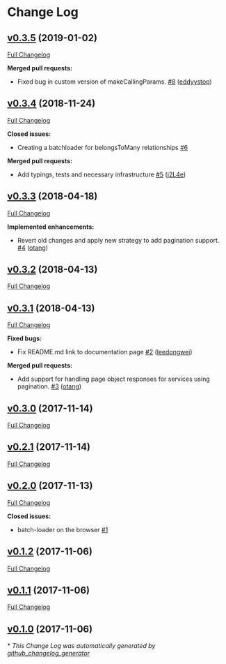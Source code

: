 # Change Log

## [v0.3.5](https://github.com/feathers-plus/batch-loader/tree/v0.3.5) (2019-01-02)
[Full Changelog](https://github.com/feathers-plus/batch-loader/compare/v0.3.4...v0.3.5)

**Merged pull requests:**

- Fixed bug in custom version of makeCallingParams. [\#8](https://github.com/feathers-plus/batch-loader/pull/8) ([eddyystop](https://github.com/eddyystop))

## [v0.3.4](https://github.com/feathers-plus/batch-loader/tree/v0.3.4) (2018-11-24)
[Full Changelog](https://github.com/feathers-plus/batch-loader/compare/v0.3.3...v0.3.4)

**Closed issues:**

- Creating a batchloader for belongsToMany relationships [\#6](https://github.com/feathers-plus/batch-loader/issues/6)

**Merged pull requests:**

- Add typings, tests and necessary infrastructure [\#5](https://github.com/feathers-plus/batch-loader/pull/5) ([j2L4e](https://github.com/j2L4e))

## [v0.3.3](https://github.com/feathers-plus/batch-loader/tree/v0.3.3) (2018-04-18)
[Full Changelog](https://github.com/feathers-plus/batch-loader/compare/v0.3.2...v0.3.3)

**Implemented enhancements:**

- Revert old changes and apply new strategy to add pagination support. [\#4](https://github.com/feathers-plus/batch-loader/pull/4) ([otang](https://github.com/otang))

## [v0.3.2](https://github.com/feathers-plus/batch-loader/tree/v0.3.2) (2018-04-13)
[Full Changelog](https://github.com/feathers-plus/batch-loader/compare/v0.3.1...v0.3.2)

## [v0.3.1](https://github.com/feathers-plus/batch-loader/tree/v0.3.1) (2018-04-13)
[Full Changelog](https://github.com/feathers-plus/batch-loader/compare/v0.3.0...v0.3.1)

**Fixed bugs:**

- Fix README.md link to documentation page [\#2](https://github.com/feathers-plus/batch-loader/pull/2) ([leedongwei](https://github.com/leedongwei))

**Merged pull requests:**

- Add support for handling page object responses for services using pagination. [\#3](https://github.com/feathers-plus/batch-loader/pull/3) ([otang](https://github.com/otang))

## [v0.3.0](https://github.com/feathers-plus/batch-loader/tree/v0.3.0) (2017-11-14)
[Full Changelog](https://github.com/feathers-plus/batch-loader/compare/v0.2.1...v0.3.0)

## [v0.2.1](https://github.com/feathers-plus/batch-loader/tree/v0.2.1) (2017-11-14)
[Full Changelog](https://github.com/feathers-plus/batch-loader/compare/v0.2.0...v0.2.1)

## [v0.2.0](https://github.com/feathers-plus/batch-loader/tree/v0.2.0) (2017-11-13)
[Full Changelog](https://github.com/feathers-plus/batch-loader/compare/v0.1.2...v0.2.0)

**Closed issues:**

- batch-loader on the browser [\#1](https://github.com/feathers-plus/batch-loader/issues/1)

## [v0.1.2](https://github.com/feathers-plus/batch-loader/tree/v0.1.2) (2017-11-06)
[Full Changelog](https://github.com/feathers-plus/batch-loader/compare/v0.1.1...v0.1.2)

## [v0.1.1](https://github.com/feathers-plus/batch-loader/tree/v0.1.1) (2017-11-06)
[Full Changelog](https://github.com/feathers-plus/batch-loader/compare/v0.1.0...v0.1.1)

## [v0.1.0](https://github.com/feathers-plus/batch-loader/tree/v0.1.0) (2017-11-06)


\* *This Change Log was automatically generated by [github_changelog_generator](https://github.com/skywinder/Github-Changelog-Generator)*